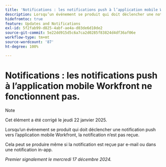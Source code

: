```yaml
---
title: 'Notifications : les notifications push à l’application mobile Workfront ne fonctionnent pas.'
description: Lorsqu’un événement se produit qui doit déclencher une notification push vers l’application mobile Workfront, la notification n’est pas reçue.
hidefromtoc: true
feature: Updates and Notifications
exl-id: 5f2fab99-d825-4abf-ae4a-d03de6d10de2
source-git-commit: 5e22dd915d5c6a7ca2d0285f83824d4df36af06e
workflow-type: tm+mt
source-wordcount: '87'
ht-degree: 100%

---
```


# Notifications : les notifications push à l’application mobile Workfront ne fonctionnent pas.

>[!NOTE]
>
>Cet élément a été corrigé le jeudi 22 janvier 2025.

Lorsqu’un événement se produit qui doit déclencher une notification push vers l’application mobile Workfront, la notification n’est pas reçue.

Cela peut se produire même si la notification est reçue par e-mail ou dans une notification in-app.

_Premier signalement le mercredi 17 décembre 2024._
